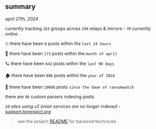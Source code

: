 
## summary
_april 27th, 2024_

currently tracking `163` groups across `299` relays & mirrors - _`70` currently online_

⏲ there have been `6` posts within the `last 24 hours`

🦈 there have been `173` posts within the `month of april`

🪐 there have been `642` posts within the `last 90 days`

🏚 there have been `806` posts within the `year of 2024`

🦕 there have been `10088` posts `since the dawn of ransomwatch`

there are `96` custom parsers indexing posts

_`20` sites using v2 onion services are no longer indexed - [support.torproject.org](https://support.torproject.org/onionservices/v2-deprecation/)_

> see the project [README](https://github.com/joshhighet/ransomwatch#ransomwatch--) for backend technicals
